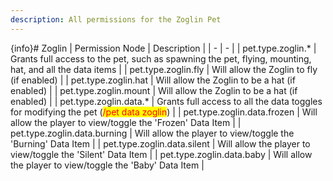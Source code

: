 ```yaml
---
description: All permissions for the Zoglin Pet
---
```


{info}# Zoglin
| Permission Node | Description |
| - | - |
| pet.type.zoglin.* | Grants full access to the pet, such as spawning the pet, flying, mounting, hat, and all the data items |
| pet.type.zoglin.fly | Will allow the Zoglin to fly (if enabled) |
| pet.type.zoglin.hat | Will allow the Zoglin to be a hat (if enabled) |
| pet.type.zoglin.mount | Will allow the Zoglin to be a hat (if enabled) |
| pet.type.zoglin.data.* | Grants full access to all the data toggles for modifying the pet (<mark style="color:red;">/pet data zoglin</mark>) |
| pet.type.zoglin.data.frozen | Will allow the player to view/toggle the 'Frozen' Data Item |
| pet.type.zoglin.data.burning | Will allow the player to view/toggle the 'Burning' Data Item |
| pet.type.zoglin.data.silent | Will allow the player to view/toggle the 'Silent' Data Item |
| pet.type.zoglin.data.baby | Will allow the player to view/toggle the 'Baby' Data Item |

